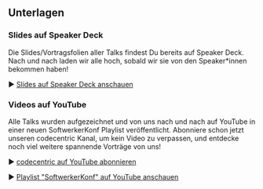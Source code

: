 ## <a name="unterlagen">Unterlagen</a>

### Slides auf Speaker Deck

Die Slides/Vortragsfolien aller Talks findest Du bereits auf Speaker Deck. 
Nach und nach laden wir alle hoch, sobald wir sie von den Speaker\*innen bekommen haben!

▶︎ [Slides auf Speaker Deck anschauen](https://speakerdeck.com/softwerkerkonf)

### Videos auf YouTube

Alle Talks wurden aufgezeichnet und von uns nach und nach auf YouTube in einer neuen SoftwerkerKonf Playlist veröffentlicht.
Abonniere schon jetzt unseren codecentric Kanal,
um kein Video zu verpassen,
und entdecke noch viel weitere spannende Vorträge von uns!

▶︎ [codecentric auf YouTube abonnieren](https://www.youtube.com/channel/UCCadM9XfyB78TEogPzwP7iQ/videos)

▶︎ [Playlist "SoftwerkerKonf" auf YouTube anschauen](https://www.youtube.com/playlist?list=PLD9VybHH2wnYtuaiEcjMH5n2gTgNSDYAV)
